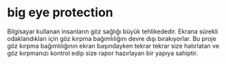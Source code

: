 # big eye protection
Bilgisayar kullanan insanların göz sağlığı büyük tehlikededir.
Ekrana sürekli odaklandıkları için göz kırpma bağımlılığını
devre dışı bırakıyorlar. Bu proje göz kırpma bağımlılığının
ekran başındayken tekrar tekrar size hatırlatan ve göz 
kırpmanızı kontrol edip size rapor hazırlayan bir yapıya sahiptir.
